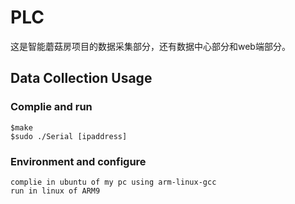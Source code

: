 # PLC
这是智能蘑菇房项目的数据采集部分，还有数据中心部分和web端部分。

## Data Collection Usage

### Complie and run
    $make 
    $sudo ./Serial [ipaddress]

### Environment and configure
    complie in ubuntu of my pc using arm-linux-gcc
    run in linux of ARM9 
